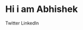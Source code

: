 <h1>Hi i am Abhishek</h1>
<a src="https://twitter.com/singhsterabhi" >Twitter</a>
<a src="https://www.linkedin.com/in/singhsterabhi/" >LinkedIn</a>

